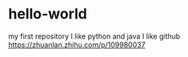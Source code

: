 # hello-world
my first repository
I like python and java
I like github
https://zhuanlan.zhihu.com/p/109980037
